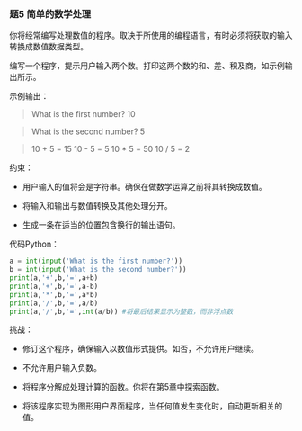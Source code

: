 ### 题5 简单的数学处理

你将经常编写处理数值的程序。取决于所使用的编程语言，有时必须将获取的输入转换成数值数据类型。

编写一个程序，提示用户输入两个数。打印这两个数的和、差、积及商，如示例输出所示。

示例输出：

> What is the first number? 10

> What is the second number? 5

> 10 + 5 = 15
> 10 - 5 = 5
> 10 * 5 = 50
> 10 / 5 = 2

约束：

- 用户输入的值将会是字符串。确保在做数学运算之前将其转换成数值。

- 将输入和输出与数值转换及其他处理分开。

- 生成一条在适当的位置包含换行的输出语句。

代码Python：

```python
a = int(input('What is the first number?'))
b = int(input('What is the second number?'))
print(a,'+',b,'=',a+b)
print(a,'+',b,'=',a-b)
print(a,'*',b,'=',a*b)
print(a,'/',b,'=',a/b)
print(a,'/',b,'=',int(a/b)) #将最后结果显示为整数，而非浮点数
```

挑战：

- 修订这个程序，确保输入以数值形式提供。如否，不允许用户继续。

- 不允许用户输入负数。

- 将程序分解成处理计算的函数。你将在第5章中探索函数。

- 将该程序实现为图形用户界面程序，当任何值发生变化时，自动更新相关的值。
